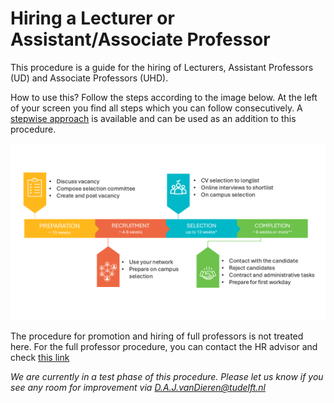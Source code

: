 # Hiring a Lecturer or Assistant/Associate Professor

This procedure is a guide for the hiring of Lecturers, Assistant Professors (UD) and Associate Professors (UHD). 

How to use this? Follow the steps according to the image below. At the left of your screen you find all steps which you can follow consecutively. A [stepwise approach](../HigherFunctions/Appendices/8.%20Recruitment%20and%20selection%20procedure%20Assistant%20Professors%20and%20Associate%20Professors%20including%20Academic%20Career%20Trackers.pdf) is available and can be used as an addition to this procedure. 

![The steps of the hiring procedure](../HigherFunctions/Appendices/OverviewImageHigher.PNG)

The procedure for promotion and hiring of full professors is not treated here. For the full professor procedure, you can contact the HR advisor and check [this link](https://intranet.tudelft.nl/-/recruitment-selection-and-internal-procedure-of-academic-staff?p_l_back_url=%2Fsearch%3Fq%3Dbenoemings)  


*We are currently in a test phase of this procedure. Please let us know if you see any room for improvement via D.A.J.vanDieren@tudelft.nl*








